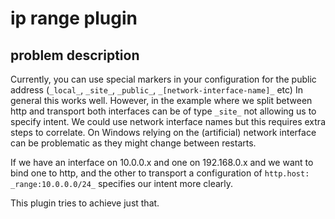 # ip range plugin 

## problem description

Currently, you can use special markers in your configuration for the public address (`_local_`, `_site_`, `_public_`, 
`_[network-interface-name]_` etc) In general this works well. However, in the example where we split between http and 
transport both interfaces can be of type `_site_` not allowing us to specify intent. We could use network interface 
names but this requires extra steps to correlate. On Windows relying on the (artificial) network interface can be 
problematic as they might change between restarts.

If we have an interface on 10.0.0.x and one on 192.168.0.x and we want to bind one to http, and the other to transport
a configuration of `http.host: _range:10.0.0.0/24_` specifies our intent more clearly.

This plugin tries to achieve just that.